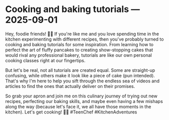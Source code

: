 # Cooking and baking tutorials — 2025-09-01

Hey, foodie friends! 🍳🍰 If you're like me and you love spending time in the kitchen experimenting with different recipes, then you've probably turned to cooking and baking tutorials for some inspiration. From learning how to perfect the art of fluffy pancakes to creating show-stopping cakes that would rival any professional bakery, tutorials are like our own personal cooking classes right at our fingertips.

But let's be real, not all tutorials are created equal. Some are straight-up confusing, while others make it look like a piece of cake (pun intended). That's why I'm here to help you sift through the endless sea of videos and articles to find the ones that actually deliver on their promises.

So grab your apron and join me on this culinary journey of trying out new recipes, perfecting our baking skills, and maybe even having a few mishaps along the way (because let's face it, we all have those moments in the kitchen). Let's get cooking! 🥄🔥 #TeenChef #KitchenAdventures